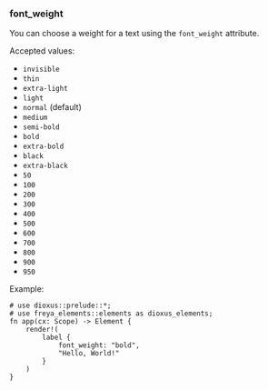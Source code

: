 ### font_weight

You can choose a weight for a text using the `font_weight` attribute.

Accepted values:

- `invisible`
- `thin`
- `extra-light`
- `light`
- `normal` (default)
- `medium`
- `semi-bold`
- `bold`
- `extra-bold`
- `black`
- `extra-black`
- `50`
- `100`
- `200`
- `300`
- `400`
- `500`
- `600`
- `700`
- `800`
- `900`
- `950`

Example:

```rust, no_run
# use dioxus::prelude::*;
# use freya_elements::elements as dioxus_elements;
fn app(cx: Scope) -> Element {
    render!(
        label {
            font_weight: "bold",
            "Hello, World!"
        }
    )
}
```
